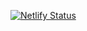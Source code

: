 [![Netlify Status](https://api.netlify.com/api/v1/badges/393e8d37-ccf9-4d59-a2b4-310799364ffd/deploy-status)](https://app.netlify.com/sites/wai-about-w3c-process/deploys)